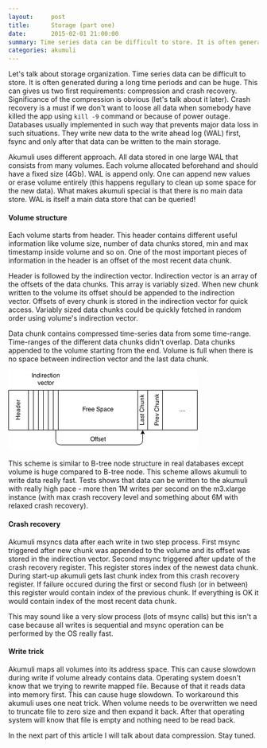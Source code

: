 ```yaml
---
layout:     post
title:      Storage (part one)
date:       2015-02-01 21:00:00
summary: Time series data can be difficult to store. It is often generated during a long time periods and can be huge. This can gives us two first requirements...
categories: akumuli
---
```


Let's talk about storage organization.
Time series data can be difficult to store. It is often generated during a long time periods and can be huge. This can gives us two first requirements: compression and crash recovery. Significance of the compression is obvious (let's talk about it later). Crash recovery is a must if we don't want to loose all data when somebody have killed the app using `kill -9` command or because of power outage. Databases usually implemented in such way that prevents major data loss in such situations. They write new data to the write ahead log (WAL) first, fsync and only after that data can be written to the main storage.

Akumuli uses different approach. All data stored in one large WAL that consists from many volumes. Each volume allocated beforehand and should have a fixed size (4Gb). WAL is append only. One can append new values or erase volume entirely (this happens regullary to clean up some space for the new data). What makes akumuli special is that there is no main data store. WAL is itself a main data store that can be queried!

#### Volume structure
Each volume starts from header. This header contains different useful information like volume size, number of data chunks stored, min and max timestamp inside volume and so on. One of the most important pieces of information in the header is an offset of the most recent data chunk.

Header is followed by the indirection vector. Indirection vector is an array of the offsets of the data chunks. This array is variably sized. When new chunk written to the volume its offset should be appended to the indirection vector. Offsets of every chunk is stored in the indirection vector for quick access. Variably sized data chunks could be quickly fetched in random order using volume's indirection vector.

Data chunk contains compressed time-series data from some time-range. Time-ranges of the different data chunks didn't overlap. Data chunks appended to the volume starting from the end. Volume is full when there is no space between indirection vector and the last data chunk.

![Volume diagram](images/volume.png)

This scheme is similar to B-tree node structure in real databases except volume is huge compared to B-tree node. This scheme allows akumuli to write data really fast. Tests shows that data can be written to the akumuli with really high pace - more then 1M writes per second on the m3.xlarge instance (with max crash recovery level and something about 6M with relaxed crash recovery).

#### Crash recovery
Akumuli msyncs data after each write in two step process. First msync triggered after new chunk was appended to the volume and its offset was stored in the indirection vector. Second msync triggered after update of the crash recovery register. This register stores index of the newest data chunk. During start-up akumuli gets last chunk index from this crash recovery register. If failure occured during the first or second flush (or in between) this register would contain index of the previous chunk. If everything is OK it would contain index of the most recent data chunk.

This may sound like a very slow process (lots of msync calls) but this isn't a case because all writes is sequential and msync operation can be performed by the OS really fast.

#### Write trick
Akumuli maps all volumes into its address space. This can cause slowdown during write if volume already contains data. Operating system doesn't know that we trying to rewrite mapped file. Because of that it reads data into memory first. This can cause huge slowdown. To workaround this akumuli uses one neat trick. When volume needs to be overwritten we need to truncate file to zero size and then expand it back. After that operating system will know that file is empty and nothing need to be read back.

In the next part of this article I will talk about data compression. Stay tuned.
